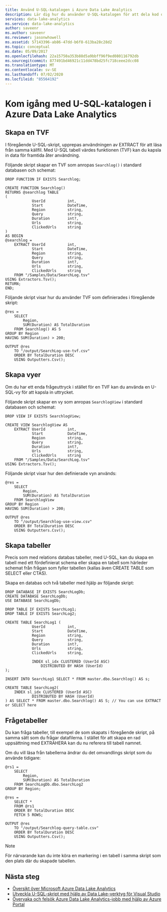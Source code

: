 ```yaml
---
title: Använd U-SQL-katalogen i Azure Data Lake Analytics
description: Lär dig hur du använder U-SQL-katalogen för att dela kod och data. Skapa tabell värdes funktioner, skapa vyer, skapa tabeller och fråga dem.
services: data-lake-analytics
ms.service: data-lake-analytics
author: saveenr
ms.author: saveenr
ms.reviewer: jasonwhowell
ms.assetid: 57143396-ab86-47dd-b6f8-613ba28c28d2
ms.topic: conceptual
ms.date: 05/09/2017
ms.openlocfilehash: 22a15750a353b88d5a9bbff96f9ed080116792db
ms.sourcegitcommit: 877491bd46921c11dd478bd25fc718ceee2dcc08
ms.translationtype: MT
ms.contentlocale: sv-SE
ms.lasthandoff: 07/02/2020
ms.locfileid: "85564192"
---
```

# <a name="get-started-with-the-u-sql-catalog-in-azure-data-lake-analytics"></a>Kom igång med U-SQL-katalogen i Azure Data Lake Analytics

## <a name="create-a-tvf"></a>Skapa en TVF

I föregående U-SQL-skript, upprepas användningen av EXTRACT för att läsa från samma källfil. Med U-SQL tabell värdes funktionen (TVF) kan du kapsla in data för framtida åter användning.  

Följande skript skapar en TVF som anropas `Searchlog()` i standard databasen och schemat:

```usql
DROP FUNCTION IF EXISTS Searchlog;

CREATE FUNCTION Searchlog()
RETURNS @searchlog TABLE
(
            UserId          int,
            Start           DateTime,
            Region          string,
            Query           string,
            Duration        int?,
            Urls            string,
            ClickedUrls     string
)
AS BEGIN
@searchlog =
    EXTRACT UserId          int,
            Start           DateTime,
            Region          string,
            Query           string,
            Duration        int?,
            Urls            string,
            ClickedUrls     string
    FROM "/Samples/Data/SearchLog.tsv"
USING Extractors.Tsv();
RETURN;
END;
```

Följande skript visar hur du använder TVF som definierades i föregående skript:

```usql
@res =
    SELECT
        Region,
        SUM(Duration) AS TotalDuration
    FROM Searchlog() AS S
GROUP BY Region
HAVING SUM(Duration) > 200;

OUTPUT @res
    TO "/output/SearchLog-use-tvf.csv"
    ORDER BY TotalDuration DESC
    USING Outputters.Csv();
```

## <a name="create-views"></a>Skapa vyer

Om du har ett enda frågeuttryck i stället för en TVF kan du använda en U-SQL-vy för att kapsla in uttrycket.

Följande skript skapar en vy som anropas `SearchlogView` i standard databasen och schemat:

```usql
DROP VIEW IF EXISTS SearchlogView;

CREATE VIEW SearchlogView AS  
    EXTRACT UserId          int,
            Start           DateTime,
            Region          string,
            Query           string,
            Duration        int?,
            Urls            string,
            ClickedUrls     string
    FROM "/Samples/Data/SearchLog.tsv"
USING Extractors.Tsv();
```

Följande skript visar hur den definierade vyn används:

```usql
@res =
    SELECT
        Region,
        SUM(Duration) AS TotalDuration
    FROM SearchlogView
GROUP BY Region
HAVING SUM(Duration) > 200;

OUTPUT @res
    TO "/output/Searchlog-use-view.csv"
    ORDER BY TotalDuration DESC
    USING Outputters.Csv();
```

## <a name="create-tables"></a>Skapa tabeller
Precis som med relations databas tabeller, med U-SQL, kan du skapa en tabell med ett fördefinierat schema eller skapa en tabell som härleder schemat från frågan som fyller tabellen (kallas även CREATE TABLE som SELECT eller CTAS).

Skapa en databas och två tabeller med hjälp av följande skript:

```usql
DROP DATABASE IF EXISTS SearchLogDb;
CREATE DATABASE SearchLogDb;
USE DATABASE SearchLogDb;

DROP TABLE IF EXISTS SearchLog1;
DROP TABLE IF EXISTS SearchLog2;

CREATE TABLE SearchLog1 (
            UserId          int,
            Start           DateTime,
            Region          string,
            Query           string,
            Duration        int?,
            Urls            string,
            ClickedUrls     string,

            INDEX sl_idx CLUSTERED (UserId ASC)
                DISTRIBUTED BY HASH (UserId)
);

INSERT INTO SearchLog1 SELECT * FROM master.dbo.Searchlog() AS s;

CREATE TABLE SearchLog2(
    INDEX sl_idx CLUSTERED (UserId ASC)
            DISTRIBUTED BY HASH (UserId)
) AS SELECT * FROM master.dbo.Searchlog() AS S; // You can use EXTRACT or SELECT here
```

## <a name="query-tables"></a>Frågetabeller
Du kan fråga tabeller, till exempel de som skapats i föregående skript, på samma sätt som du frågar datafilerna. I stället för att skapa en rad uppsättning med EXTRAHERA kan du nu referera till tabell namnet.

Om du vill läsa från tabellerna ändrar du det omvandlings skript som du använde tidigare:

```usql
@rs1 =
    SELECT
        Region,
        SUM(Duration) AS TotalDuration
    FROM SearchLogDb.dbo.SearchLog2
GROUP BY Region;

@res =
    SELECT *
    FROM @rs1
    ORDER BY TotalDuration DESC
    FETCH 5 ROWS;

OUTPUT @res
    TO "/output/Searchlog-query-table.csv"
    ORDER BY TotalDuration DESC
    USING Outputters.Csv();
```

 >[!NOTE]
 >För närvarande kan du inte köra en markering i en tabell i samma skript som den plats där du skapade tabellen.

## <a name="next-steps"></a>Nästa steg
* [Översikt över Microsoft Azure Data Lake Analytics](data-lake-analytics-overview.md)
* [Utveckla U-SQL-skript med hjälp av Data Lake-verktyg för Visual Studio](data-lake-analytics-data-lake-tools-get-started.md)
* [Övervaka och felsök Azure Data Lake Analytics-jobb med hjälp av Azure Portal](data-lake-analytics-monitor-and-troubleshoot-jobs-tutorial.md)
